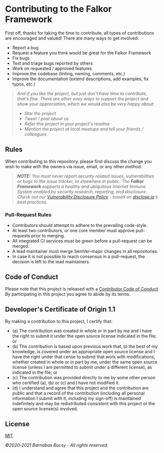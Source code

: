 # Contributing to the **Falkor Framework**

First off, thanks for taking the time to contribute, all types of contributions are encouraged and valued! There are many ways to get involved:

* Report a bug
* Request a feature you think would be great for the Falkor Framework
* Fix bugs
* Test and triage bugs reported by others
* Work on requested / approved features
* Improve the codebase (linting, naming, comments, etc.)
* Improve the documentation (extend descriptions, add examples, fix typos, etc.)

> _And if you like the project, but just don't have time to contribute, that's fine. There are other easy ways to support the project and show your appreciation, which we would also be very happy about:_
> - _Star the project_
> - _Tweet / post about us_
> - _Refer this project in your project's readme_
> - _Mention the project at local meetups and tell your friends / colleagues_

## Rules

When contributing to this repository, please first discuss the change you wish to make with the owners via issue, email, or any other method.

> _**NOTE:** You must never report security related issues, vulnerabilities or bugs to the issue tracker, or elsewhere in public. The **Falkor Framework** supports a healthy and ubiquitous Internet Immune System enabled by security research, reporting, and disclosure. Check out our [Vulnerability Disclosure Policy](https://github.com/theonethread/falkor-commander/security/policy "Open") - based on [disclose.io](https://disclose.io "Visit")'s best practices._

### Pull-Request Rules

* Contributors should attempt to adhere to the prevailing code-style.
* At least two contributors, or one core member must approve pull-requests prior to merging.
* All integrated CI services must be green before a pull-request can be merged.
* A lead maintainer must merge SemVer-major changes in all repositories.
* In case it is not possible to reach consensus in a pull-request, the decision is left to the lead maintainers.

## Code of Conduct

Please note that this project is released with a [Contributor Code of Conduct](https://github.com/theonethread/.github/blob/master/code-of-conduct.md "Visit"). By participating in this project you agree to abide by its terms.

## Developer's Certificate of Origin 1.1

By making a contribution to this project, I certify that:

* (a) The contribution was created in whole or in part by me and I have the right to submit it under the open source license indicated in the file; or
* (b) The contribution is based upon previous work that, to the best of my knowledge, is covered under an appropriate open source license and I have the right under that cense to submit that work with modifications, whether created in whole or in part by me, under the same open source license (unless I am permitted to submit under a different license), as indicated in the file; or
* (c) The contribution was provided directly to me by some other person who certified (a), (b) or (c) and I have not modified it.
* (d) I understand and agree that this project and the contribution are public and that a record of the contribution (including all personal information I submit with it, including my sign-off) is maintained indefinitely and may be redistributed consistent with this project or the open source license(s) involved.

## **License**

[MIT](https://github.com/theonethread/.github/blob/master/license.txt "Open")

_©2020-2021 Barnabas Bucsy - All rights reserved._
